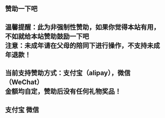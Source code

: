 ## 赞助一下吧<br>
温馨提醒：此为非强制性赞助，如果你觉得本站有用，不如就给本站赞助鼓励一下吧<br>
注意：未成年请在父母的陪同下进行操作，不支持未成年退款！
----------------------------------------------------
当前支持赞助方式：支付宝（alipay），微信（WeChat）<br>
金额均自定，赞助后没有任何礼物奖品！
----------------------------------------------------
## 支付宝                                       微信





